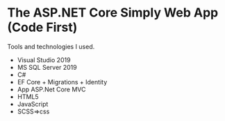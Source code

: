 # The ASP.NET Core Simply Web App (Code First)

Tools and technologies I used.
* Visual Studio 2019
* MS SQL Server 2019
* C#
* EF Core + Migrations + Identity
* App ASP.Net Core MVC
* HTML5
* JavaScript
* SCSS=>css
